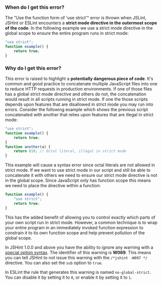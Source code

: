 <!---
{
    "titles": [
        "Use the function form of 'use strict'",
        "W097"
    ],
    "slugs": [
        "use-the-function-form-of-use-strict",
        "w097"
    ],
    "linters": [
        "jslint",
        "jshint",
        "eslint"
    ],
    "author": "jallardice"
}
-->

### When do I get this error?

The "Use the function form of 'use strict'" error is thrown when JSLint, JSHint
or ESLint encounters a **strict mode directive in the outermost scope of the
code**. In the following example we use a strict mode directive in the global
scope to ensure the entire program runs in strict mode:

<!---
{
    "linter": "jslint"
}
-->
```javascript
"use strict";
function example() {
    return true;
}
```

### Why do I get this error?

This error is raised to highlight a **potentially dangerous piece of code**.
It's common and good practice to concatenate multiple JavaScript files into one
to reduce HTTP requests in production environments. If one of those files has a
global strict mode directive and others do not, the concatenation would result
in all scripts running in strict mode. If one the those scripts depends upon
features that are disallowed in strict mode you may run into errors. Consider
the following example which shows the previous script concatenated with another
that relies upon features that are illegal in strict mode:

<!---
{
    "linter": "jslint"
}
-->
```javascript
"use strict";
function example() {
    return true;
}
function another(a) {
    return 010; // Octal literal, illegal in strict mode
}
```

This example will cause a syntax error since octal literals are not allowed in
strict mode. If we want to use strict mode in our script and still be able to
concatenate it with others we need to ensure our strict mode directive is not in
the global scope. Since JavaScript only has function scope this means we need to
place the directive within a function:

<!---
{
    "linter": "jslint"
}
-->
```javascript
function example() {
    "use strict";
    return true;
}
```

This has the added benefit of allowing you to control exactly which parts of
your own script run in strict mode. However, a common technique is to wrap your
entire program in an immediately invoked function expression to constrain it to
its own function scope and help prevent pollution of the global scope.

In JSHint 1.0.0 and above you have the ability to ignore any warning with a
[special option syntax][jshintopts]. The identifier of this warning is **W069**.
This means you can tell JSHint to not issue this warning with the `/*jshint
-W097 */` directive. You can also set the `sub` option to `true`.

In ESLint the rule that generates this warning is named `no-global-strict`. You
can disable it by setting it to `0`, or enable it by setting it to `1`.

[jshintopts]: http://jshint.com/docs/#options
